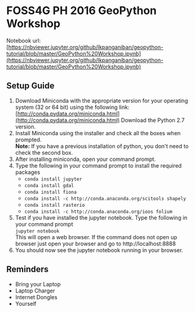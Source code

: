 # FOSS4G PH 2016 GeoPython Workshop
Notebook url: [https://nbviewer.jupyter.org/github/lkpanganiban/geopython-tutorial/blob/master/GeoPython%20Workshop.ipynb](https://nbviewer.jupyter.org/github/lkpanganiban/geopython-tutorial/blob/master/GeoPython%20Workshop.ipynb)

## Setup Guide
1. Download Miniconda with the appropriate version for your operating system (32 or 64 bit)  using the following link: [http://conda.pydata.org/miniconda.html](http://conda.pydata.org/miniconda.html) Download the Python 2.7 version.
2. Install Miniconda using the installer and check all the boxes when prompted. <br />
   **Note:** If you have a previous installation of python, you don't need to check the second box.
3. After installing miniconda, open your command prompt.
4. Type the following in your command prompt to install the required packages<br />
   - `conda install jupyter`
   - `conda install gdal`
   - `conda install fiona` 
   - `conda install -c http://conda.anaconda.org/scitools shapely`
   - `conda install rasterio`
   - `conda install -c http://conda.anaconda.org/ioos folium`
5. Test if you have installed the jupyter notebook. Type the following in your command prompt <br />
   `jupyter notebook` <br />
   This will open a web browser. If the command does not open up browser just open your browser and go to http://localhost:8888
6. You should now see the jupyter notebook running in your browser.

## Reminders
 - Bring your Laptop
 - Laptop Charger
 - Internet Dongles
 - Yourself
